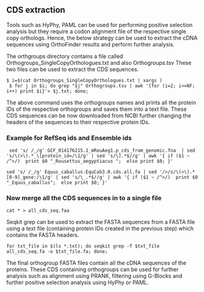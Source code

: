 ## CDS extraction

Tools such as HyPhy, PAML can be used for performing positive selection analysis but they require a codon alignment file of the respective single copy orthologs. Hence, the below strategy can be used to extract the cDNA sequences using OrthoFinder results and perform further analysis.

The orthgroups directory contains a file called Orthogroups_SingleCopyOrthologues.txt and also Orthogroups.tsv These two files can be used to extract the CDS sequences.

``` 
$ i=$(cat Orthogroups_SingleCopyOrthologues.txt | xargs )
 $ for j in $i; do grep "$j" Orthogroups.tsv | awk '{for (i=2; i<=NF; i++) print $i}'> $j.txt; done;
```
The above command uses the orthogroups names and prints all the protein IDs of the respective orthogroups and saves them into a text file. These CDS sequences can be now downloaded from NCBI further changing the headers of the sequences to their respective protein IDs.

### Example for RefSeq ids and Ensemble ids
```
 sed 's/ /_/g' GCF_014176215.1_mRouAeg1.p_cds_from_genomic.fna  | sed 's/\(>\).*_\[protein_id=/\1/g' | sed 's/\].*$//g' | awk '{ if ($1 ~ /^>/)  print $0 "_Rousettus_aegyptiacus ";  else print $0; }' 
```
```
sed 's/ /_/g' Equus_caballus.EquCab3.0.cds.all.fa | sed '/>/s/\(>\).*[0-9]_gene:/\1/g' | sed 's/\_.*$//g' | awk '{ if ($1 ~ /^>/)  print $0 "_Equus_caballus";  else print $0; }' 
```
### Now merge all the CDS sequences in to a single file
```
cat * > all_cds_seq.faa
```
Seqkit grep can be used to extract the FASTA sequences from a FASTA file using a text file (containing protein IDs created in the previous step) which contains the FASTA headers. 

```
for txt_file in $(ls *.txt); do seqkit grep -f $txt_file all_cds_seq.fa -o $txt_file.fa; done;
```
The final orthogroup FASTA files contain all the cDNA sequences of the proteins.
These CDS containing orthogroups can be used for further analysis such as alignment using PRANK, filtering using G-Blocks and further positive selection analysis using HyPhy or PAML.

